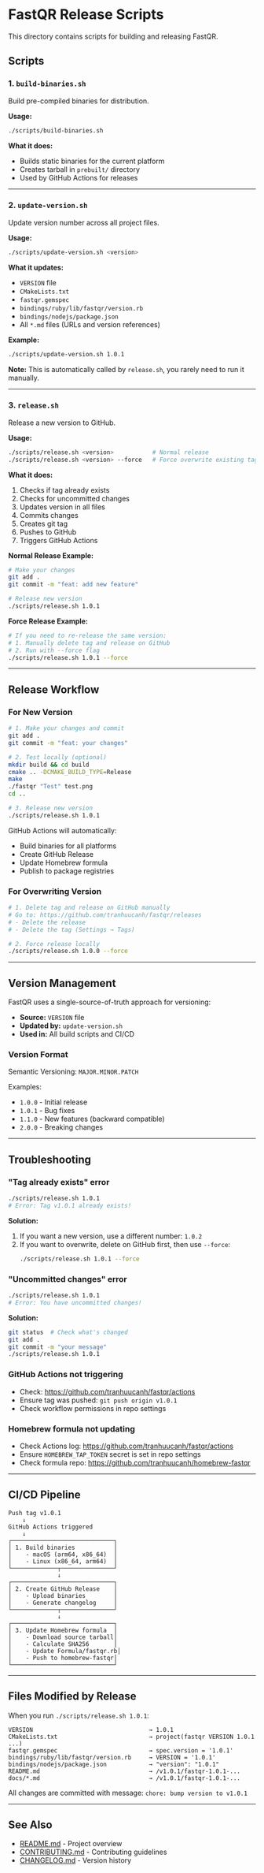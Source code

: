 # FastQR Release Scripts

This directory contains scripts for building and releasing FastQR.

## Scripts

### 1. `build-binaries.sh`
Build pre-compiled binaries for distribution.

**Usage:**
```bash
./scripts/build-binaries.sh
```

**What it does:**
- Builds static binaries for the current platform
- Creates tarball in `prebuilt/` directory
- Used by GitHub Actions for releases

---

### 2. `update-version.sh`
Update version number across all project files.

**Usage:**
```bash
./scripts/update-version.sh <version>
```

**What it updates:**
- `VERSION` file
- `CMakeLists.txt`
- `fastqr.gemspec`
- `bindings/ruby/lib/fastqr/version.rb`
- `bindings/nodejs/package.json`
- All `*.md` files (URLs and version references)

**Example:**
```bash
./scripts/update-version.sh 1.0.1
```

**Note:** This is automatically called by `release.sh`, you rarely need to run it manually.

---

### 3. `release.sh`
Release a new version to GitHub.

**Usage:**
```bash
./scripts/release.sh <version>           # Normal release
./scripts/release.sh <version> --force   # Force overwrite existing tag
```

**What it does:**
1. Checks if tag already exists
2. Checks for uncommitted changes
3. Updates version in all files
4. Commits changes
5. Creates git tag
6. Pushes to GitHub
7. Triggers GitHub Actions

**Normal Release Example:**
```bash
# Make your changes
git add .
git commit -m "feat: add new feature"

# Release new version
./scripts/release.sh 1.0.1
```

**Force Release Example:**
```bash
# If you need to re-release the same version:
# 1. Manually delete tag and release on GitHub
# 2. Run with --force flag
./scripts/release.sh 1.0.1 --force
```

---

## Release Workflow

### For New Version

```bash
# 1. Make your changes and commit
git add .
git commit -m "feat: your changes"

# 2. Test locally (optional)
mkdir build && cd build
cmake .. -DCMAKE_BUILD_TYPE=Release
make
./fastqr "Test" test.png
cd ..

# 3. Release new version
./scripts/release.sh 1.0.1
```

GitHub Actions will automatically:
- Build binaries for all platforms
- Create GitHub Release
- Update Homebrew formula
- Publish to package registries

### For Overwriting Version

```bash
# 1. Delete tag and release on GitHub manually
# Go to: https://github.com/tranhuucanh/fastqr/releases
# - Delete the release
# - Delete the tag (Settings → Tags)

# 2. Force release locally
./scripts/release.sh 1.0.0 --force
```

---

## Version Management

FastQR uses a single-source-of-truth approach for versioning:

- **Source:** `VERSION` file
- **Updated by:** `update-version.sh`
- **Used in:** All build scripts and CI/CD

### Version Format

Semantic Versioning: `MAJOR.MINOR.PATCH`

Examples:
- `1.0.0` - Initial release
- `1.0.1` - Bug fixes
- `1.1.0` - New features (backward compatible)
- `2.0.0` - Breaking changes

---

## Troubleshooting

### "Tag already exists" error
```bash
./scripts/release.sh 1.0.1
# Error: Tag v1.0.1 already exists!
```

**Solution:**
1. If you want a new version, use a different number: `1.0.2`
2. If you want to overwrite, delete on GitHub first, then use `--force`:
   ```bash
   ./scripts/release.sh 1.0.1 --force
   ```

### "Uncommitted changes" error
```bash
./scripts/release.sh 1.0.1
# Error: You have uncommitted changes!
```

**Solution:**
```bash
git status  # Check what's changed
git add .
git commit -m "your message"
./scripts/release.sh 1.0.1
```

### GitHub Actions not triggering
- Check: https://github.com/tranhuucanh/fastqr/actions
- Ensure tag was pushed: `git push origin v1.0.1`
- Check workflow permissions in repo settings

### Homebrew formula not updating
- Check Actions log: https://github.com/tranhuucanh/fastqr/actions
- Ensure `HOMEBREW_TAP_TOKEN` secret is set in repo settings
- Check formula repo: https://github.com/tranhuucanh/homebrew-fastqr

---

## CI/CD Pipeline

```
Push tag v1.0.1
    ↓
GitHub Actions triggered
    ↓
┌─────────────────────────────┐
│ 1. Build binaries           │
│    - macOS (arm64, x86_64)  │
│    - Linux (x86_64, arm64)  │
└─────────────┬───────────────┘
              ↓
┌─────────────────────────────┐
│ 2. Create GitHub Release    │
│    - Upload binaries        │
│    - Generate changelog     │
└─────────────┬───────────────┘
              ↓
┌─────────────────────────────┐
│ 3. Update Homebrew formula  │
│    - Download source tarball│
│    - Calculate SHA256       │
│    - Update Formula/fastqr.rb│
│    - Push to homebrew-fastqr│
└─────────────────────────────┘
```

---

## Files Modified by Release

When you run `./scripts/release.sh 1.0.1`:

```
VERSION                                 → 1.0.1
CMakeLists.txt                          → project(fastqr VERSION 1.0.1 ...)
fastqr.gemspec                          → spec.version = '1.0.1'
bindings/ruby/lib/fastqr/version.rb     → VERSION = '1.0.1'
bindings/nodejs/package.json            → "version": "1.0.1"
README.md                               → /v1.0.1/fastqr-1.0.1-...
docs/*.md                               → /v1.0.1/fastqr-1.0.1-...
```

All changes are committed with message: `chore: bump version to v1.0.1`

---

## See Also

- [README.md](../README.md) - Project overview
- [CONTRIBUTING.md](../CONTRIBUTING.md) - Contributing guidelines
- [CHANGELOG.md](../CHANGELOG.md) - Version history

